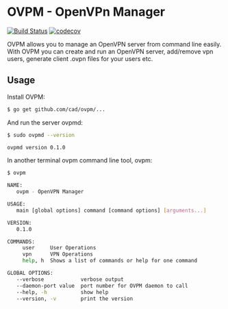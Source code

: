 # OVPM - OpenVPn Manager

[![Build Status](https://travis-ci.org/cad/ovpm.svg?branch=master)](https://travis-ci.org/cad/ovpm)
[![codecov](https://codecov.io/gh/cad/ovpm/branch/master/graph/badge.svg)](https://codecov.io/gh/cad/ovpm)

OVPM allows you to manage an OpenVPN server from command line easily. With OVPM you can create and run an OpenVPN server, add/remove vpn users, generate client .ovpn files for your users etc. 

## Usage

Install OVPM:

```bash
$ go get github.com/cad/ovpm/...
```

And run the server ovpmd:

```bash
$ sudo ovpmd --version

ovpmd version 0.1.0
```

In another terminal ovpm command line tool, ovpm:

```bash
$ ovpm 

NAME:
   ovpm - OpenVPN Manager

USAGE:
   main [global options] command [command options] [arguments...]

VERSION:
   0.1.0

COMMANDS:
     user     User Operations
     vpn      VPN Operations
     help, h  Shows a list of commands or help for one command

GLOBAL OPTIONS:
   --verbose            verbose output
   --daemon-port value  port number for OVPM daemon to call
   --help, -h           show help
   --version, -v        print the version

```
